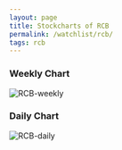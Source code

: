 ```yaml
---
layout: page
title: Stockcharts of RCB
permalink: /watchlist/rcb/
tags: rcb
---
```


### Weekly Chart
![RCB-weekly](http://www.marketwatch.com/kaavio.Webhost/charts/big.chart?nosettings=1&symb=RCB&uf=0&type=4&size=3&sid=10332651&style=1013&freq=2&time=12&ma=5&maval=50,200&lf=4&lf2=0&lf3=0&height=510&width=720&mocktick=1)

### Daily Chart
![RCB-daily](http://www.marketwatch.com/kaavio.Webhost/charts/big.chart?nosettings=1&symb=RCB&uf=7168&type=4&size=3&sid=10332651&style=1013&freq=1&time=8&ma=6&maval=20,50,200&lf=4&lf2=0&lf3=0&height=510&width=720&mocktick=1)
